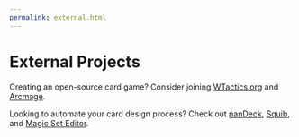 ```yaml
---
permalink: external.html
---
```


# External Projects
 
Creating an open-source card game? Consider joining [WTactics.org](http://wtactics.org/) and [Arcmage](https://arcmage.org/).

Looking to automate your card design process? Check out [nanDeck](http://www.nand.it/nandeck/), [Squib](http://squib.rocks/), and [Magic Set Editor](https://magicseteditor.boards.net/).

